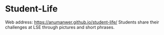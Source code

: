 # Student-Life
Web address: https://anumanwer.github.io/student-life/
Students share their challenges at LSE through pictures and short phrases.
